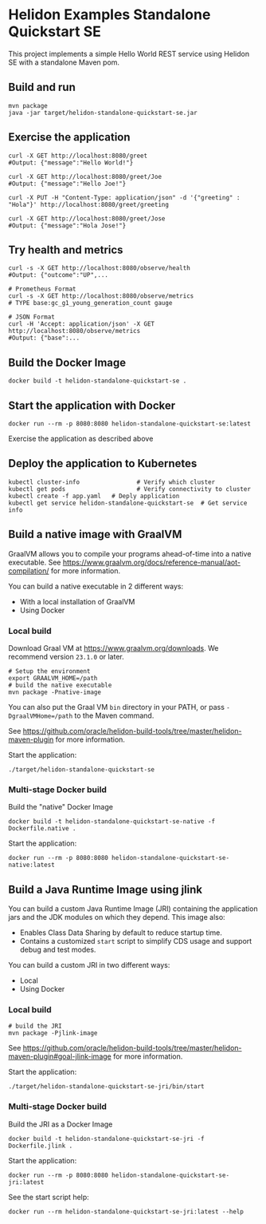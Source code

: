 # Helidon Examples Standalone Quickstart SE

This project implements a simple Hello World REST service using Helidon SE with
 a standalone Maven pom.

## Build and run

```shell
mvn package
java -jar target/helidon-standalone-quickstart-se.jar
```

## Exercise the application

```shell
curl -X GET http://localhost:8080/greet
#Output: {"message":"Hello World!"}

curl -X GET http://localhost:8080/greet/Joe
#Output: {"message":"Hello Joe!"}

curl -X PUT -H "Content-Type: application/json" -d '{"greeting" : "Hola"}' http://localhost:8080/greet/greeting

curl -X GET http://localhost:8080/greet/Jose
#Output: {"message":"Hola Jose!"}
```

## Try health and metrics

```shell
curl -s -X GET http://localhost:8080/observe/health
#Output: {"outcome":"UP",...

# Prometheus Format
curl -s -X GET http://localhost:8080/observe/metrics
# TYPE base:gc_g1_young_generation_count gauge

# JSON Format
curl -H 'Accept: application/json' -X GET http://localhost:8080/observe/metrics
#Output: {"base":...
```

## Build the Docker Image

```shell
docker build -t helidon-standalone-quickstart-se .
```

## Start the application with Docker

```shell
docker run --rm -p 8080:8080 helidon-standalone-quickstart-se:latest
```

Exercise the application as described above

## Deploy the application to Kubernetes

```shell
kubectl cluster-info                # Verify which cluster
kubectl get pods                    # Verify connectivity to cluster
kubectl create -f app.yaml   # Deply application
kubectl get service helidon-standalone-quickstart-se  # Get service info
```

## Build a native image with GraalVM

GraalVM allows you to compile your programs ahead-of-time into a native
 executable. See https://www.graalvm.org/docs/reference-manual/aot-compilation/
 for more information.

You can build a native executable in 2 different ways:
* With a local installation of GraalVM
* Using Docker

### Local build

Download Graal VM at https://www.graalvm.org/downloads. We recommend
version `23.1.0` or later.

```shell
# Setup the environment
export GRAALVM_HOME=/path
# build the native executable
mvn package -Pnative-image
```

You can also put the Graal VM `bin` directory in your PATH, or pass
 `-DgraalVMHome=/path` to the Maven command.

See https://github.com/oracle/helidon-build-tools/tree/master/helidon-maven-plugin
 for more information.

Start the application:

```shell
./target/helidon-standalone-quickstart-se
```

### Multi-stage Docker build

Build the "native" Docker Image

```shell
docker build -t helidon-standalone-quickstart-se-native -f Dockerfile.native .
```

Start the application:

```shell
docker run --rm -p 8080:8080 helidon-standalone-quickstart-se-native:latest
```

## Build a Java Runtime Image using jlink

You can build a custom Java Runtime Image (JRI) containing the application jars and the JDK modules 
on which they depend. This image also:

* Enables Class Data Sharing by default to reduce startup time. 
* Contains a customized `start` script to simplify CDS usage and support debug and test modes. 
 
You can build a custom JRI in two different ways:
* Local
* Using Docker


### Local build

```shell
# build the JRI
mvn package -Pjlink-image
```

See https://github.com/oracle/helidon-build-tools/tree/master/helidon-maven-plugin#goal-jlink-image
 for more information.

Start the application:

```shell
./target/helidon-standalone-quickstart-se-jri/bin/start
```

### Multi-stage Docker build

Build the JRI as a Docker Image

```shell
docker build -t helidon-standalone-quickstart-se-jri -f Dockerfile.jlink .
```

Start the application:

```shell
docker run --rm -p 8080:8080 helidon-standalone-quickstart-se-jri:latest
```

See the start script help:

```shell
docker run --rm helidon-standalone-quickstart-se-jri:latest --help
```